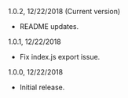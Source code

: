 1.0.2, 12/22/2018 (Current version)
* README updates.

1.0.1, 12/22/2018
* Fix index.js export issue.

1.0.0, 12/22/2018
* Initial release.